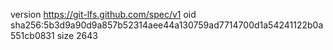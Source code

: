 version https://git-lfs.github.com/spec/v1
oid sha256:5b3d9a90d9a857b52314aee44a130759ad7714700d1a54241122b0a551cb0831
size 2643
